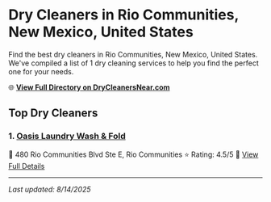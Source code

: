 # Dry Cleaners in Rio Communities, New Mexico, United States

Find the best dry cleaners in Rio Communities, New Mexico, United States. We've compiled a list of 1 dry cleaning services to help you find the perfect one for your needs.

🌐 **[View Full Directory on DryCleanersNear.com](https://drycleanersnear.com/city/US/New%20Mexico/Rio%20Communities)**

## Top Dry Cleaners

### 1. [Oasis Laundry Wash & Fold](https://drycleanersnear.com/dryCleaner/687313a2c1c288a3e6b49d3c/oasis-laundry-wash-fold)
📍 480 Rio Communities Blvd Ste E, Rio Communities
⭐ Rating: 4.5/5
🔗 [View Full Details](https://drycleanersnear.com/dryCleaner/687313a2c1c288a3e6b49d3c/oasis-laundry-wash-fold)


---

*Last updated: 8/14/2025*
